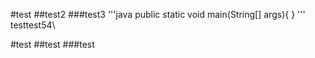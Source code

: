 #test
##test2
###test3
'''java
public static void main(String[] args){
}
'''
testtest54\

#test
##test
###test
